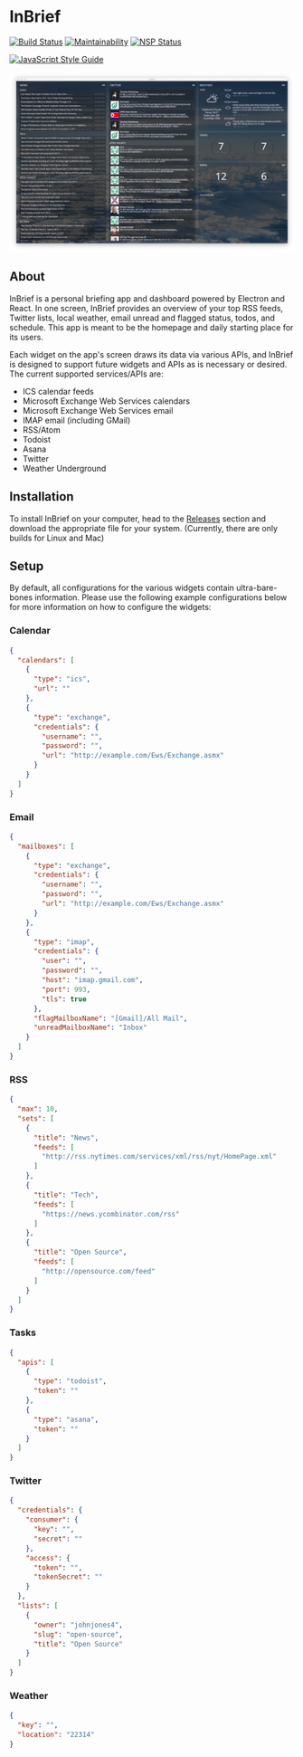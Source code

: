 # InBrief

[![Build Status](https://travis-ci.org/johnjones4/InBrief.svg?branch=master)](https://travis-ci.org/johnjones4/InBrief)
[![Maintainability](https://api.codeclimate.com/v1/badges/28160129abdf4605c5fe/maintainability)](https://codeclimate.com/github/johnjones4/InBrief/maintainability)
[![NSP Status](https://nodesecurity.io/orgs/john-jones/projects/1cf328ae-6356-40fc-9c9f-4c8e2c5e4fd8/badge)](https://nodesecurity.io/orgs/john-jones/projects/1cf328ae-6356-40fc-9c9f-4c8e2c5e4fd8)

[![JavaScript Style Guide](https://cdn.rawgit.com/standard/standard/master/badge.svg)](https://github.com/standard/standard)

![App screenshot](screenshot.png)

## About

InBrief is a personal briefing app and dashboard powered by Electron and React. In one screen, InBrief provides an overview of your top RSS feeds, Twitter lists, local weather, email unread and flagged status, todos, and schedule. This app is meant to be the homepage and daily starting place for its users.

Each widget on the app's screen draws its data via various APIs, and InBrief is designed to support future widgets and APIs as is necessary or desired. The current supported services/APIs are:

* ICS calendar feeds
* Microsoft Exchange Web Services calendars
* Microsoft Exchange Web Services email
* IMAP email (including GMail)
* RSS/Atom
* Todoist
* Asana
* Twitter
* Weather Underground

## Installation

To install InBrief on your computer, head to the [Releases](https://github.com/johnjones4/InBrief/releases) section and download the appropriate file for your system. (Currently, there are only builds for Linux and Mac)

## Setup

By default, all configurations for the various widgets contain ultra-bare-bones information. Please use the following example configurations below for more information on how to configure the widgets:

### Calendar

```JSON
{
  "calendars": [
    {
      "type": "ics",
      "url": ""
    },
    {
      "type": "exchange",
      "credentials": {
        "username": "",
        "password": "",
        "url": "http://example.com/Ews/Exchange.asmx"
      }
    }
  ]
}
```

### Email

```JSON
{
  "mailboxes": [
    {
      "type": "exchange",
      "credentials": {
        "username": "",
        "password": "",
        "url": "http://example.com/Ews/Exchange.asmx"
      }
    },
    {
      "type": "imap",
      "credentials": {
        "user": "",
        "password": "",
        "host": "imap.gmail.com",
        "port": 993,
        "tls": true
      },
      "flagMailboxName": "[Gmail]/All Mail",
      "unreadMailboxName": "Inbox"
    }
  ]
}
```

### RSS

```JSON
{
  "max": 10,
  "sets": [
    {
      "title": "News",
      "feeds": [
        "http://rss.nytimes.com/services/xml/rss/nyt/HomePage.xml"
      ]
    },
    {
      "title": "Tech",
      "feeds": [
        "https://news.ycombinator.com/rss"
      ]
    },
    {
      "title": "Open Source",
      "feeds": [
        "http://opensource.com/feed"
      ]
    }
  ]
}
```

### Tasks

```JSON
{
  "apis": [
    {
      "type": "todoist",
      "token": ""
    },
    {
      "type": "asana",
      "token": ""
    }
  ]
}
```

### Twitter

```JSON
{
  "credentials": {
    "consumer": {
      "key": "",
      "secret": ""
    },
    "access": {
      "token": "",
      "tokenSecret": ""
    }
  },
  "lists": [
    {
      "owner": "johnjones4",
      "slug": "open-source",
      "title": "Open Source"
    }
  ]
}
```

### Weather

```JSON
{
  "key": "",
  "location": "22314"
}
```